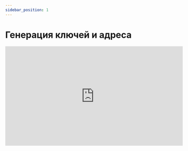 ```yaml
---
sidebar_position: 1
---
```


# Генерация ключей и адреса

<iframe
    width="560"
    height="315"
    src="https://www.youtube.com/watch?v=pbmqlwH3i_g"
    frameborder="0"
    allow="autoplay; accelerometer; autoplay; clipboard-write; encrypted-media; gyroscope; picture-in-picture; web-share; fullscreen"
>
</iframe>
